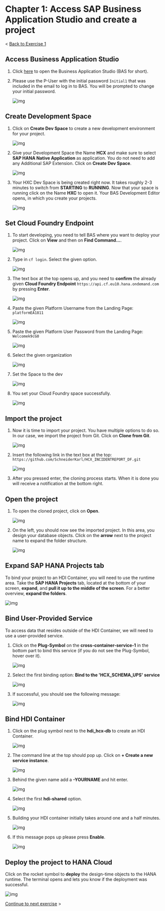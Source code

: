 # Chapter 1: Access SAP Business Application Studio and create a project

< [Back to Exercise 1](./README.md)

## Access Business Application Studio

1) Click [here](https://xaea1811-cf-eu10.eu10cf.applicationstudio.cloud.sap/index.html) to open the Business Application Studio (BAS for short). 

2) Please use the P-User with the initial password  `Initial1` that was included in the email to log in to BAS. You will be prompted to change your initial password.

   ![img](./Images/IMG-000.png)

## Create Development Space

1) Click on **Create Dev Space** to create a new development environment for your project. 

   ![img](./Images/Exercise1_001.png)

2) Give your Development Space the Name **HCX** and make sure to select **SAP HANA Native Application** as application. You do not need to add any Additional SAP Extension. Click on **Create Dev Space**.

   ![img](./Images/Exercise1_002.png)

3) Your HXC Dev Space is being created right now. It takes roughly 2-3 minutes to switch from **STARTING** to **RUNNING**. Now that your space is running click on the Name **HXC** to open it. Your BAS Development Editor opens, in which you create your projects.

   ![img](./Images/Exercise1_003.png)

## Set Cloud Foundry Endpoint

1) To start developing, you need to tell BAS where you want to deploy your project. Click on **View** and then on **Find Command...**.

   ![img](./Images/Exercise1_003_1.png)

2) Type in ``cf login``. Select the given option.

   ![img](./Images/Exercise1_004.png)

3) The text box at the top opens up, and you need to **confirm** the already given **Cloud Foundry Endpoint** `https://api.cf.eu10.hana.ondemand.com` by pressing **Enter**.

   ![img](./Images/Exercise1_005.png)

4) Paste the given Platform Username from the Landing Page: ``platformEA1811``

   ![img](./Images/Exercise1_006.png)

5) Paste the given Platform User Password from the Landing Page: ``Welcomek9cG0``

   ![img](./Images/Exercise1_007.png)

6) Select the given organization

   ![img](./Images/Exercise1_008.png)

7) Set the Space to the dev

   ![img](./Images/Exercise1_009.png)

8) You set your Cloud Foundry space successfully.

   ![img](./Images/Exercise1_010.png)

## Import the project

1) Now it is time to import your project. You have multiple options to do so. In our case, we import the project from Git. Click on **Clone from Git**.

   ![img](./Images/Exercise1_011.png)

2) Insert the following link in the text box at the top: ```https://github.com/SchneiderKarl/HCX_INCIDENTREPORT_DF.git```

   ![img](./Images/Exercise1_012.png)

3) After you pressed enter, the cloning process starts.  When it is done you will receive a notification at the bottom right.

## Open the project

1) To open the cloned project, click on **Open**.

   ![img](./Images/Exercise1_014_1.png)

2) On the left, you should now see the imported project. In this area, you design your database objects. Click on the **arrow** next to the project name to expand the folder structure.

   ![img](./Images/Exercise1_017.png)

## Expand SAP HANA Projects tab

To bind your project to an HDI Container, you will need to use the runtime area. Take the **SAP HANA Projects** tab, located at the bottom of your screen, **expand**, and **pull it up to the middle of the screen**. For a better overview, **expand the folders**. 

![img](./Images/Exercise1_018_1.gif)

## Bind User-Provided Service

To access data that resides outside of the HDI Container, we will need to use a user-provided service. 
1) Click on the **Plug-Symbol** on the **cross-container-service-1** in the bottom part to bind this service (if you do not see the Plug-Symbol, hover over it).

   ![img](./Images/Exercise1_019.png)

2) Select the first binding option: **Bind to the 'HCX_SCHEMA_UPS' service**

   ![img](./Images/Exercise1_020.png)

3) If successful, you should see the following message:

   ![img](./Images/Exercise1_021.png)

## Bind HDI Container

1) Click on the plug symbol next to the **hdi_hcx-db** to create an HDI Container.

   ![img](./Images/Exercise1_022.png)

2) The command line at the top should pop up. Click on **+ Create a new service instance**.

   ![img](./Images/IMG-029.png)

3) Behind the given name add a **-YOURNAME** and hit enter.

   ![img](./Images/Exercise1_024.png)


4) Select the first **hdi-shared** option.

   ![img](./Images/IMG-030.png)

5) Building your HDI container initially takes around one and a half minutes.

   ![img](./Images/Exercise1_025.png)

6) If this message pops up please press **Enable**.

   ![img](./Images/IMG-001.png)

## Deploy the project to HANA Cloud

Click on the rocket symbol to **deploy** the design-time objects to the HANA runtime. The terminal opens and lets you know if the deployment was successful.

![img](./Images/Exercise1_026.png)

[Continue to next exercise](../Exercise2/README.md) >

